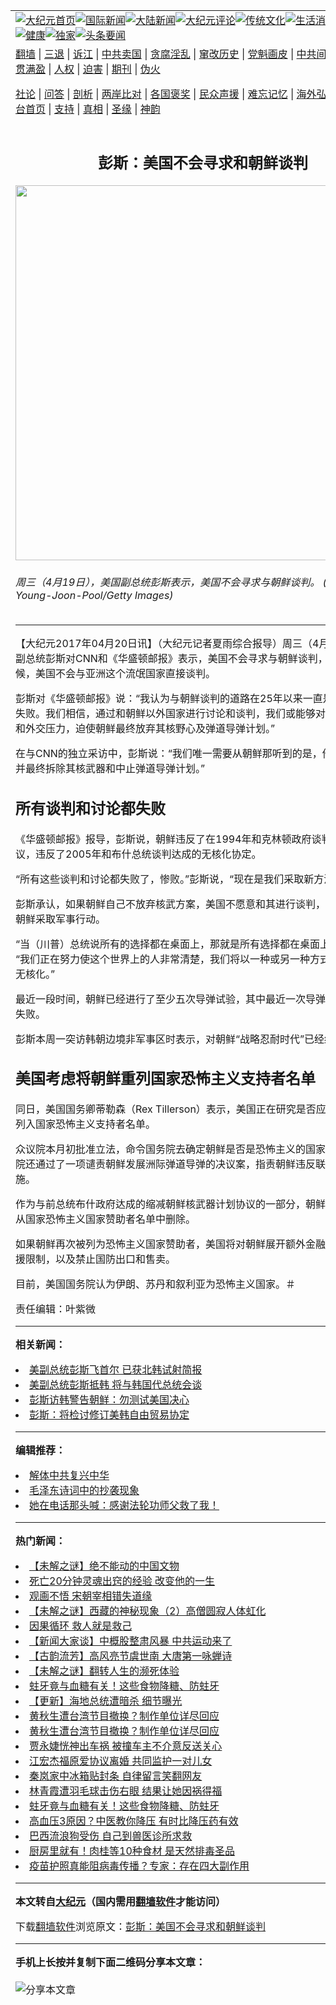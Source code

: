 <a name="1" id="1" target="_blank"></a><span id="1"></span>
<table align=center border="0"><tr><td colspan="2" VALIGN=TOP><a href="https://github.com/rgbvce333/djy/blob/master/gb/nf1351518.md#1"><img src="https://raw.githubusercontent.com/rgbvce333/www/master/t/djy/1.jpg" title="大纪元首页" alt="大纪元首页"></a><a href="https://github.com/rgbvce333/djy/blob/master/gb/n24hr.md#1"><img src="https://raw.githubusercontent.com/rgbvce333/www/master/t/djy/3.jpg" title="国际新闻" alt="国际新闻"></a><a href="https://github.com/rgbvce333/djy/blob/master/gb/nsc413.md#1"><img src="https://raw.githubusercontent.com/rgbvce333/www/master/t/djy/4.jpg" title="大陆新闻" alt="大陆新闻"></a><a href="https://github.com/rgbvce333/djy/blob/master/gb/news392.md#1"><img src="https://raw.githubusercontent.com/rgbvce333/www/master/t/djy/5.jpg" title="大纪元评论" alt="大纪元评论"></a><a href="https://github.com/rgbvce333/djy/blob/master/gb/news2007.md#1"><img src="https://raw.githubusercontent.com/rgbvce333/www/master/t/djy/6.jpg" title="传统文化" alt="传统文化"></a><a href="https://github.com/rgbvce333/djy/blob/master/gb/news2008.md#1"><img src="https://raw.githubusercontent.com/rgbvce333/www/master/t/djy/7.jpg" title="生活消费" alt="生活消费"></a><a href="https://github.com/rgbvce333/djy/blob/master/gb/ncyule.md#1"><img src="https://raw.githubusercontent.com/rgbvce333/www/master/t/djy/8.jpg" title="娱乐休闲" alt="娱乐休闲"></a><a href="https://github.com/rgbvce333/djy/blob/master/gb/nsc1002.md#1"><img src="https://raw.githubusercontent.com/rgbvce333/www/master/t/djy/9.jpg" title="健康" alt="健康"></a><a href="https://github.com/rgbvce333/djy/blob/master/gb/nf6092.md#1"><img src="https://raw.githubusercontent.com/rgbvce333/www/master/t/djy/10a.jpg" title="独家" alt="独家"></a><a href="https://github.com/rgbvce333/djy/blob/master/gb/nf4514.md#1"><img src="https://raw.githubusercontent.com/rgbvce333/www/master/t/djy/12a.jpg" title="头条要闻" alt="头条要闻"></a></td></tr>
<tr><td colspan="2" VALIGN=TOP><a target="_blank" href="https://github.com/rgbvce333/www/blob/master/README.md?zsrh#1">翻墙</a> | <a target="_blank" href="https://github.com/rgbvce333/djy/blob/master/gb/nf5657.md#1">三退</a> | <a target="_blank" href="https://github.com/rgbvce333/djy/blob/master/gb/nf6124.md#1">诉江</a> | <a target="_blank" href="https://github.com/rgbvce333/djy/blob/master/gb/nf1176117.md#1">中共卖国</a> | <a target="_blank" href="https://github.com/rgbvce333/djy/blob/master/gb/nf5773.md#1">贪腐淫乱</a> | <a target="_blank" href="https://github.com/rgbvce333/djy/blob/master/gb/nf1176115.md#1">窜改历史</a> | <a target="_blank" href="https://github.com/rgbvce333/djy/blob/master/gb/nf1176107.md#1">党魁画皮</a> | <a target="_blank" href="https://github.com/rgbvce333/djy/blob/master/gb/nf1320400.md#1">中共间谍</a> | <a target="_blank" href="https://github.com/rgbvce333/djy/blob/master/gb/nf1176114.md#1">破坏传统</a> | <a target="_blank" href="https://github.com/rgbvce333/ntdtv/blob/master/gb/prog447_1.md#1">恶贯满盈</a> | <a target="_blank" href="https://github.com/rgbvce333/djy/blob/master/gb/ncid278.md#1">人权</a> | <a target="_blank" href="https://github.com/rgbvce333/djy/blob/master/gb/nf1176111.md#1">迫害</a> | <a target="_blank" href="https://gitlab.com/szzdlab/mh-qikan/blob/master/README.md#1">期刊</a> | <a target="_blank" href="https://github.com/rgbvce333/djy/blob/master/gb/nf5562.md#1">伪火</a></p><p><a target="_blank" href="https://github.com/rgbvce333/djy/blob/master/gb/9p.md#1">社论</a> | <a target="_blank" href="https://github.com/rgbvce333/djy/blob/master/gb/nf4378.md#1">问答</a> | <a target="_blank" href="https://github.com/rgbvce333/djy/blob/master/gb/nf5792.md#1">剖析</a> | <a target="_blank" href="https://github.com/rgbvce333/djy/blob/master/gb/nf5735.md#1">两岸比对</a> | <a target="_blank" href="https://github.com/rgbvce333/djy/blob/master/gb/nf6119.md#1">各国褒奖</a> | <a target="_blank" href="https://github.com/rgbvce333/djy/blob/master/gb/nf6120.md#1">民众声援</a> | <a target="_blank" href="https://github.com/rgbvce333/djy/blob/master/gb/nf1188594.md#1">难忘记忆</a> | <a target="_blank" href="https://github.com/rgbvce333/djy/blob/master/gb/nf3180.md#1">海外弘传</a> | <a target="_blank" href="https://github.com/rgbvce333/djy/blob/master/gb/nf5410.md#1">万人上访</a> | <a target="_blank" href="https://github.com/rgbvce333/www/blob/master/README.md?zsrh#1">平台首页</a> | <a target="_blank" href="https://github.com/rgbvce333/djy/blob/master/gb/nf4386.md#1">支持</a> | <a target="_blank" href="https://github.com/rgbvce333/djy/blob/master/gb/nf4389.md#1">真相</a> | <a target="_blank" href="https://github.com/rgbvce333/djy/blob/master/gb/nf5790.md#1">圣缘</a> | <a target="_blank" href="https://github.com/rgbvce333/djy/blob/master/gb/nf4786.md#1">神韵</a></td></tr>
<tr><td VALIGN=TOP width="626"><h2 align=center>彭斯：美国不会寻求和朝鲜谈判</h2>
<img width="600" src="https://i.epochtimes.com/assets/uploads/2017/04/GettyImages-669612082-600x400.jpg" />
<h6>周三（4月19日），美国副总统彭斯表示，美国不会寻求与朝鲜谈判。 (Photo by Ahn Young-Joon-Pool/Getty Images)
</h6>
<hr>
	<p>【大纪元2017年04月20日讯】（大纪元记者夏雨综合报导）周三（4月19日），美国副总统<ahref="https://github.com/rgbvce333/djy/blob/master/gb/tag/%E5%BD%AD%E6%96%AF.md#1">彭斯</a>对CNN和《华盛顿邮报》表示，美国不会寻求与<ahref="https://github.com/rgbvce333/djy/blob/master/gb/tag/%E6%9C%9D%E9%B2%9C.md#1">朝鲜</a>谈判，在目前这个时候，美国不会与亚洲这个流氓国家直接谈判。</p>
<p><ahref="https://github.com/rgbvce333/djy/blob/master/gb/tag/%E5%BD%AD%E6%96%AF.md#1">彭斯</a>对《华盛顿邮报》说：“我认为与<ahref="https://github.com/rgbvce333/djy/blob/master/gb/tag/%E6%9C%9D%E9%B2%9C.md#1">朝鲜</a>谈判的道路在25年以来一直是一个巨大的失败。我们相信，通过和朝鲜以外国家进行讨论和谈判，我们或能够对朝鲜实施经济和外交压力，迫使朝鲜最终放弃其核野心及<ahref="https://github.com/rgbvce333/djy/blob/master/gb/tag/%E5%BC%B9%E9%81%93%E5%AF%BC%E5%BC%B9.md#1">弹道导弹</a>计划。”</p>
<p>在与CNN的独立采访中，彭斯说：“我们唯一需要从朝鲜那听到的是，他们正在结束并最终拆除其<ahref="https://github.com/rgbvce333/djy/blob/master/gb/tag/%E6%A0%B8%E6%AD%A6.md#1">核武</a>器和中止<ahref="https://github.com/rgbvce333/djy/blob/master/gb/tag/%E5%BC%B9%E9%81%93%E5%AF%BC%E5%BC%B9.md#1">弹道导弹</a>计划。”</p>
<h2>所有谈判和讨论都失败</h2>
<p>《华盛顿邮报》报导，彭斯说，朝鲜违反了在1994年和克林顿政府谈判达成的协议，违反了2005年和布什总统谈判达成的无核化协定。</p>
<p>“所有这些谈判和讨论都失败了，惨败。”彭斯说，“现在是我们采取新方法的时候了。”</p>
<p>彭斯承认，如果朝鲜自己不放弃<ahref="https://github.com/rgbvce333/djy/blob/master/gb/tag/%E6%A0%B8%E6%AD%A6.md#1">核武</a>方案，美国不愿意和其进行谈判，就可能需要对朝鲜采取军事行动。</p>
<p>“当（川普）总统说所有的选择都在桌面上，那就是所有选择都在桌面上。”Pence说。 “我们正在努力使这个世界上的人非常清楚，我们将以一种或另一种方式实现朝鲜半岛无核化。”</p>
<p>最近一段时间，朝鲜已经进行了至少五次导弹试验，其中最近一次导弹试射在上周末失败。</p>
<p>彭斯本周一突访韩朝边境非军事区时表示，对朝鲜“战略忍耐时代”已经结束。</p>
<h2>美国考虑将朝鲜重列国家恐怖主义支持者名单</h2>
<p>同日，美国国务卿蒂勒森（Rex Tillerson）表示，美国正在研究是否应该将朝鲜恢复列入国家恐怖主义支持者名单。</p>
<p>众议院本月初批准立法，命令国务院去确定朝鲜是否是恐怖主义的国家赞助者。众议院还通过了一项谴责朝鲜发展洲际弹道导弹的决议案，指责朝鲜违反联合国安理会措施。</p>
<p>作为与前总统布什政府达成的缩减朝鲜核武器计划协议的一部分，朝鲜在2008年被从国家恐怖主义国家赞助者名单中删除。</p>
<p>如果朝鲜再次被列为恐怖主义国家赞助者，美国将对朝鲜展开额外金融制裁、更多外援限制，以及禁止国防出口和售卖。</p>
<p>目前，美国国务院认为伊朗、苏丹和叙利亚为恐怖主义国家。＃</p>
<p>责任编辑：叶紫微</p>
	
<hr>


<strong>相关新闻：</strong>
<li><a href="https://github.com/rgbvce333/djy/blob/master/gb/17/4/16/n9042184.md#1">美副总统彭斯飞首尔 已获北韩试射简报</a></li>
<li><a href="https://github.com/rgbvce333/djy/blob/master/gb/17/4/16/n9043097.md#1">美副总统彭斯抵韩 将与韩国代总统会谈</a></li>
<li><a href="https://github.com/rgbvce333/djy/blob/master/gb/17/4/17/n9047187.md#1">彭斯访韩警告朝鲜：勿测试美国决心</a></li>
<li><a href="https://github.com/rgbvce333/djy/blob/master/gb/17/4/18/n9048474.md#1">彭斯：将检讨修订美韩自由贸易协定</a></li>
<hr>


<strong>编辑推荐：</strong>
<li><a href="https://github.com/rgbvce333/djy/blob/master/gb/18/3/21/n10237682.md?dfh#1" target="_blank">解体中共复兴中华</a></li><li><a href="https://github.com/tsiac2612/djy/blob/master/gb/17/11/19/n9864143.md#1" target="_blank">毛泽东诗词中的抄袭现象</a></li><li><a href="https://github.com/tsiac2612/djy/blob/master/gb/16/3/17/n4664320.md#1" target="_blank">她在电话那头喊：感谢法轮功师父救了我！</a></li>
<hr>

<strong>热门新闻：</strong>
<li><a href="https://github.com/rgbvce333/djy/blob/master/gb/21/7/2/n13064296.md#1">【未解之谜】绝不能动的中国文物</a></li>
<li><a href="https://github.com/rgbvce333/djy/blob/master/gb/21/7/7/n13073533.md#1">死亡20分钟灵魂出窍的经验 改变他的一生</a></li>
<li><a href="https://github.com/rgbvce333/djy/blob/master/gb/21/6/26/n13049744.md#1">观画不悟 宋朝宰相错失道缘</a></li>
<li><a href="https://github.com/rgbvce333/djy/blob/master/gb/21/7/6/n13072311.md#1">【未解之谜】西藏的神秘现象（2）高僧圆寂人体虹化</a></li>
<li><a href="https://github.com/rgbvce333/djy/blob/master/gb/21/7/7/n13074446.md#1">因果循环 救人就是救己</a></li>
<li><a href="https://github.com/rgbvce333/djy/blob/master/gb/21/7/9/n13078640.md#1">【新闻大家谈】中概股整肃风暴 中共运动来了</a></li>
<li><a href="https://github.com/rgbvce333/djy/blob/master/gb/21/7/9/n13079287.md#1">【古韵流芳】高风亮节虞世南 大唐第一咏蝉诗</a></li>
<li><a href="https://github.com/rgbvce333/djy/blob/master/gb/21/7/8/n13076951.md#1">【未解之谜】翻转人生的濒死体验</a></li>
<li><a href="https://github.com/rgbvce333/djy/blob/master/gb/21/7/6/n13071217.md#1">蛀牙竟与血糖有关！这些食物降糖、防蛀牙</a></li>
<li><a href="https://github.com/rgbvce333/djy/blob/master/gb/21/7/7/n13073704.md#1">【更新】海地总统遭暗杀 细节曝光</a></li>
<li><a href="https://github.com/rgbvce333/djy/blob/master/gb/21/7/7/n13074748.md#1">黄秋生遭台湾节目撤换？制作单位详尽回应</a></li>
<li><a href="https://github.com/rgbvce333/djy/blob/master/gb/21/7/7/n13074748.md#1">黄秋生遭台湾节目撤换？制作单位详尽回应</a></li>
<li><a href="https://github.com/rgbvce333/djy/blob/master/gb/21/7/9/n13078244.md#1">贾永婕恍神出车祸 被撞车主不介意反送关心</a></li>
<li><a href="https://github.com/rgbvce333/djy/blob/master/gb/21/7/8/n13076834.md#1">江宏杰福原爱协议离婚 共同监护一对儿女</a></li>
<li><a href="https://github.com/rgbvce333/djy/blob/master/gb/21/7/7/n13074584.md#1">秦岚家中冰箱贴封条 自律留言笑翻网友</a></li>
<li><a href="https://github.com/rgbvce333/djy/blob/master/gb/21/7/8/n13077128.md#1">林青霞遭羽毛球击伤右眼 结果让她因祸得福</a></li>
<li><a href="https://github.com/rgbvce333/djy/blob/master/gb/21/7/6/n13071217.md#1">蛀牙竟与血糖有关！这些食物降糖、防蛀牙</a></li>
<li><a href="https://github.com/rgbvce333/djy/blob/master/gb/21/7/7/n13074878.md#1">高血压3原因？中医教你降压 有时比降压药有效</a></li>
<li><a href="https://github.com/rgbvce333/djy/blob/master/gb/21/7/9/n13078066.md#1">巴西流浪狗受伤 自己到兽医诊所求救</a></li>
<li><a href="https://github.com/rgbvce333/djy/blob/master/gb/21/7/8/n13076696.md#1">厨房里就有！肉桂等10种食材 是天然排毒圣品</a></li>
<li><a href="https://github.com/rgbvce333/djy/blob/master/gb/21/7/5/n13067703.md#1">疫苗护照真能阻病毒传播？专家：存在四大副作用</a></li>
<hr>

<strong>本文转自<a href="https://www.epochtimes.com">大纪元</a>（国内需用<a href="https://github.com/rgbvce333/www/blob/master/README.md#8">翻墙软件</a>才能访问）</strong><p>下载<a href="https://github.com/rgbvce333/www/blob/master/README.md#8">翻墙软件</a>浏览原文：<a href="https://www.epochtimes.com/gb/17/4/20/n9055551.htm">彭斯：美国不会寻求和朝鲜谈判</a></p><hr>

<strong>手机上长按并复制下面二维码分享本文章：</strong><br><br><img src="https://chart.apis.google.com/chart?cht=qr&chs=240x240&choe=UTF-8&chld=M|2&chl=https://github.com/rgbvce333/djy/blob/master/gb/17/4/20/n9055551.md%231" title="分享本文章"></td><td VALIGN=TOP><a href="https://github.com/rgbvce333/djy/blob/master/gb/16/1/21/n4622075.md?dfh#1" target="_blank"><img src="https://raw.githubusercontent.com/rgbvce333/djy/master/gb/300/wei-f1.jpg" title="中共的伪火骗局"  alt="中共的伪火骗局"></a><br><a href="https://github.com/rgbvce333/www/blob/master/README.md?dfh#9" target="_blank"><img src="https://raw.githubusercontent.com/rgbvce333/djy/master/gb/300/yong-h.jpg" title="永恒的见证"  alt="永恒的见证"></a><br><a href="https://github.com/rgbvce333/djy/blob/master/gb/13/9/29/n3974789.md?dfh#1" target="_blank"><img src="https://raw.githubusercontent.com/rgbvce333/djy/master/gb/300/shang-lnz.jpg" title="善良女子被中共投男牢"  alt="善良女子被中共投男牢"></a><br><a href="https://github.com/rgbvce333/djy/blob/master/gb/16/3/16/n4663449.md?dfh#1" target="_blank"><img src="https://raw.githubusercontent.com/rgbvce333/djy/master/gb/300/huo-z3.jpg" title="警卫目击活摘器官"  alt="警卫目击活摘器官"></a><br><a href="https://github.com/rgbvce333/djy/blob/master/gb/16/8/7/n8177641.md?dfh#1" target="_blank"><img src="https://raw.githubusercontent.com/rgbvce333/djy/master/gb/300/huo-z4.jpg" title="证人描述活摘恐怖"  alt="证人描述活摘恐怖"></a><br><a href="https://github.com/rgbvce333/djy/blob/master/gb/10/4/19/n2881569.md?dfh#1" target="_blank"><img src="https://raw.githubusercontent.com/rgbvce333/djy/master/gb/300/huo-z1.jpg" title="揭开活摘器官黑幕"  alt="揭开活摘器官黑幕"></a><br><a href="https://github.com/rgbvce333/djy/blob/master/gb/10/11/7/n3077476.md?dfh#1" target="_blank"><img src="https://raw.githubusercontent.com/rgbvce333/djy/master/gb/300/ma-ks.jpg" title="马克思的成魔之路"  alt="马克思的成魔之路"></a><br><a href="https://github.com/rgbvce333/djy/blob/master/gb/14/6/9/n4173977.md?dfh#1" target="_blank"><img src="https://raw.githubusercontent.com/rgbvce333/djy/master/gb/300/chang-zs.jpg" title="藏字石 蕴天机"  alt="藏字石 蕴天机"></a><br><a href="https://github.com/rgbvce333/djy/blob/master/gb/18/5/10/n10381511.md?dfh#1" target="_blank"><img src="https://raw.githubusercontent.com/rgbvce333/djy/master/gb/300/st1.jpg" title="关注三亿人三退"  alt="关注三亿人三退"></a><br><a href="https://github.com/rgbvce333/djy/blob/master/gb/18/3/21/n10237682.md?dfh#1" target="_blank"><img src="https://raw.githubusercontent.com/rgbvce333/djy/master/gb/300/jie-t.jpg" title="解体中共复兴中华"  alt="解体中共复兴中华"></a><br><a href="https://github.com/rgbvce333/djy/blob/master/gb/9/2/9/n2422991.md?dfh#1" target="_blank"><img src="https://raw.githubusercontent.com/rgbvce333/djy/master/gb/300/gao-zs.jpg" title="中共迫害良心律师"  alt="中共迫害良心律师"></a><br><a href="https://github.com/rgbvce333/djy/blob/master/gb/18/12/9/n10900044.md?dfh#1" target="_blank"><img src="https://raw.githubusercontent.com/rgbvce333/djy/master/gb/300/sj1.jpg" title="三百多万人举报江泽民"  alt="三百多万人举报江泽民"></a><br><a href="https://github.com/rgbvce333/djy/blob/master/gb/18/8/28/n10672014.md?dfh#1" target="_blank"><img src="https://raw.githubusercontent.com/rgbvce333/djy/master/gb/300/sj2.jpg" title="这些官员为何起诉江泽民"  alt="这些官员为何起诉江泽民"></a><br><a href="https://github.com/rgbvce333/djy/blob/master/gb/8/12/18/n2367165.md?dfh#1" target="_blank"><img src="https://raw.githubusercontent.com/rgbvce333/djy/master/gb/300/liangan.jpg" title="海峡两岸的强烈对比"  alt="海峡两岸的强烈对比"></a><br><a href="https://github.com/rgbvce333/djy/blob/master/gb/15/12/10/n4593139.md?dfh#1" target="_blank"><img src="https://raw.githubusercontent.com/rgbvce333/djy/master/gb/300/jia-ndzl.jpg" title="加拿大总理的贺信"  alt="加拿大总理的贺信"></a><br><a href="https://github.com/rgbvce333/djy/blob/master/gb/11/6/17/n3289382.md?dfh#1" target="_blank"><img src="https://raw.githubusercontent.com/rgbvce333/djy/master/gb/300/xiao-wd.jpg" title="探寻真相兼听则明"  alt="探寻真相兼听则明"></a><br><a href="https://github.com/rgbvce333/djy/blob/master/gb/18/10/27/n10812623.md?dfh#1" target="_blank"><img src="https://raw.githubusercontent.com/rgbvce333/djy/master/gb/300/yindu.jpg" title="印度媒体报道东方"  alt="印度媒体报道东方"></a><br><a href="https://github.com/rgbvce333/djy/blob/master/gb/18/6/9/n10469652.md?dfh#1" target="_blank"><img src="https://raw.githubusercontent.com/rgbvce333/djy/master/gb/300/xie-j.jpg" title="不一样的海外校园"  alt="不一样的海外校园"></a><br><a href="https://github.com/rgbvce333/djy/blob/master/gb/7/4/5/n1669415.md?dfh#1" target="_blank"><img src="https://raw.githubusercontent.com/rgbvce333/djy/master/gb/300/li-up.jpg" title="从大师到徒弟的传奇"  alt="从大师到徒弟的传奇"></a><br><a href="https://github.com/rgbvce333/djy/blob/master/gb/17/5/26/n9191512.md?dfh#1" target="_blank"><img src="https://raw.githubusercontent.com/rgbvce333/djy/master/gb/300/zfl2.jpg" title="亿万人与东方一本奇书"  alt="亿万人与东方一本奇书"></a><br><a href="https://github.com/rgbvce333/djy/blob/master/gb/13/11/27/n4020290.md?dfh#1" target="_blank"><img src="https://raw.githubusercontent.com/rgbvce333/djy/master/gb/300/zhen-h.jpg" title="大陆见不到的震撼场面"  alt="大陆见不到的震撼场面"></a><br><a href="https://github.com/rgbvce333/djy/blob/master/gb/15/7/17/n4482910.md?dfh#1" target="_blank"><img src="https://raw.githubusercontent.com/rgbvce333/djy/master/gb/300/dalu-sk.jpg" title="人心向善 大陆当初盛况"  alt="人心向善 大陆当初盛况"></a><br><a href="https://github.com/rgbvce333/djy/blob/master/gb/19/1/5/n10955468.md?dfh#1" target="_blank"><img src="https://raw.githubusercontent.com/rgbvce333/djy/master/gb/300/zfl1.jpg" title="追寻真理 这书讲什么"  alt="追寻真理 这书讲什么"></a><br><a href="https://github.com/rgbvce333/www/blob/master/README.md?dfh#1" target="_blank"><img src="https://raw.githubusercontent.com/rgbvce333/djy/master/gb/300/fq1.jpg" title="下载免费翻墙软件"  alt="下载免费翻墙软件"></a><br></td></tr></table>

